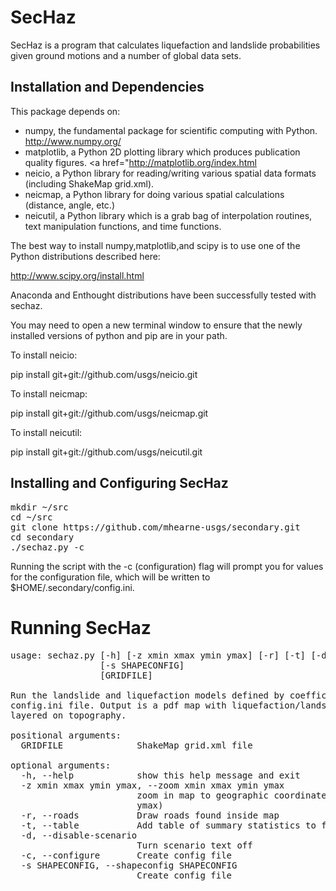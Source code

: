SecHaz
=====

SecHaz is a program that calculates liquefaction and landslide probabilities given ground motions
and a number of global data sets.

Installation and Dependencies
-----------------------------

This package depends on:
 * numpy, the fundamental package for scientific computing with Python. <a href="http://www.numpy.org/">http://www.numpy.org/</a>  
 * matplotlib, a Python 2D plotting library which produces publication quality figures. <a href="<a href="http://matplotlib.org/index.html">http://matplotlib.org/index.html</a>
 * neicio, a Python library for reading/writing various spatial data formats (including ShakeMap grid.xml). 
 * neicmap, a Python library for doing various spatial calculations (distance, angle, etc.)
 * neicutil, a Python library which is a grab bag of interpolation routines, text manipulation functions, and time functions.

The best way to install numpy,matplotlib,and scipy is to use one of the Python distributions described here:

<a href="http://www.scipy.org/install.html">http://www.scipy.org/install.html</a>

Anaconda and Enthought distributions have been successfully tested with sechaz.
 
You may need to open a new terminal window to ensure that the newly installed versions of python and pip
are in your path.

To install neicio:

pip install git+git://github.com/usgs/neicio.git

To install neicmap:

pip install git+git://github.com/usgs/neicmap.git

To install neicutil:

pip install git+git://github.com/usgs/neicutil.git

Installing and Configuring SecHaz
----------------

<pre>
mkdir ~/src
cd ~/src
git clone https://github.com/mhearne-usgs/secondary.git
cd secondary
./sechaz.py -c
</pre>

Running the script with the -c (configuration) flag will prompt you for values for the configuration
file, which will be written to $HOME/.secondary/config.ini.

Running SecHaz
=========

<pre>
usage: sechaz.py [-h] [-z xmin xmax ymin ymax] [-r] [-t] [-d] [-c]
                 [-s SHAPECONFIG]
                 [GRIDFILE]

Run the landslide and liquefaction models defined by coefficients found in a
config.ini file. Output is a pdf map with liquefaction/landslide results
layered on topography.

positional arguments:
  GRIDFILE              ShakeMap grid.xml file

optional arguments:
  -h, --help            show this help message and exit
  -z xmin xmax ymin ymax, --zoom xmin xmax ymin ymax
                        zoom in map to geographic coordinates (xmin xmax ymin
                        ymax)
  -r, --roads           Draw roads found inside map
  -t, --table           Add table of summary statistics to figure
  -d, --disable-scenario
                        Turn scenario text off
  -c, --configure       Create config file
  -s SHAPECONFIG, --shapeconfig SHAPECONFIG
                        Create config file
</pre>